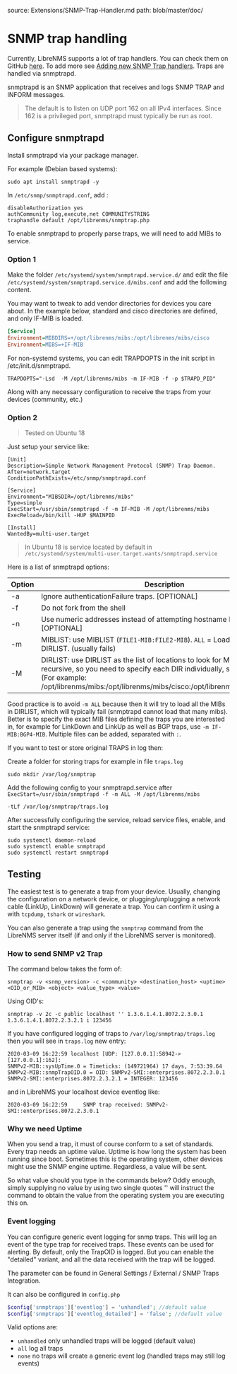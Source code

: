 source: Extensions/SNMP-Trap-Handler.md
path: blob/master/doc/

# SNMP trap handling

Currently, LibreNMS supports a lot of trap handlers. You can check them on 
GitHub [here](https://github.com/librenms/librenms/tree/master/LibreNMS/Snmptrap/Handlers).
To add more see [Adding new SNMP Trap handlers](../Developing/SNMP-Traps.md). Traps are handled via snmptrapd. 

snmptrapd is an SNMP application that receives and logs SNMP TRAP and INFORM messages.
> The default is to listen on UDP port 162 on all IPv4 interfaces. Since 162 is a
privileged port, snmptrapd must typically be run as root.

## Configure snmptrapd

Install snmptrapd via your package manager.

For example (Debian based systems):

```
sudo apt install snmptrapd -y
```

In `/etc/snmp/snmptrapd.conf`, add :

```text
disableAuthorization yes
authCommunity log,execute,net COMMUNITYSTRING
traphandle default /opt/librenms/snmptrap.php
```

To enable snmptrapd to properly parse traps, we will need to add MIBs to service.

### Option 1

Make the folder `/etc/systemd/system/snmptrapd.service.d/` and edit
the file `/etc/systemd/system/snmptrapd.service.d/mibs.conf` and add
the following content. 

You may want to tweak to add vendor directories
for devices you care about. In the example below, standard and cisco
directories are defined, and only IF-MIB is loaded. 

```ini
[Service]
Environment=MIBDIRS=+/opt/librenms/mibs:/opt/librenms/mibs/cisco
Environment=MIBS=+IF-MIB
```

For non-systemd systems, you can edit TRAPDOPTS in the init script in /etc/init.d/snmptrapd.

`TRAPDOPTS="-Lsd  -M /opt/librenms/mibs -m IF-MIB -f -p $TRAPD_PID"`

Along with any necessary configuration to receive the traps from your
devices (community, etc.)


### Option 2
> Tested on Ubuntu 18

Just setup your service like:

```
[Unit]
Description=Simple Network Management Protocol (SNMP) Trap Daemon.
After=network.target
ConditionPathExists=/etc/snmp/snmptrapd.conf

[Service]
Environment="MIBSDIR=/opt/librenms/mibs"
Type=simple
ExecStart=/usr/sbin/snmptrapd -f -m IF-MIB -M /opt/librenms/mibs
ExecReload=/bin/kill -HUP $MAINPID

[Install]
WantedBy=multi-user.target
```
> In Ubuntu 18 is service located by default in ```/etc/systemd/system/multi-user.target.wants/snmptrapd.service```

Here is a list of snmptrapd options:

| Option | Description                                                                                      |
| -------| ------------------------------------------------------------------------------------------------ |
|   -a   | Ignore authenticationFailure traps. [OPTIONAL]                                                   |
|   -f   | Do not fork from the shell                                                                       |
|   -n   | Use numeric addresses instead of attempting hostname lookups (no DNS) [OPTIONAL]                 |
|   -m   | MIBLIST: use MIBLIST (`FILE1-MIB:FILE2-MIB`). `ALL` = Load all MIBS in DIRLIST. (usually fails) |
|   -M   | DIRLIST: use DIRLIST as the list of locations to look for MIBs. Option is not recursive, so you need to specify each DIR individually, separated by `:`. (For example: /opt/librenms/mibs:/opt/librenms/mibs/cisco:/opt/librenms/mibs/edgecos)|                                            

Good practice is to avoid `-m ALL` because then it will try to load all the MIBs in DIRLIST, which
will typically fail (snmptrapd cannot load that many mibs). Better is to specify the
exact MIB files defining the traps you are interested in, for example for LinkDown and LinkUp
as well as BGP traps, use `-m IF-MIB:BGP4-MIB`. Multiple files can be added, separated with `:`.

If you want to test or store original TRAPS in log then:

Create a folder for storing traps for example in file `traps.log`

```
sudo mkdir /var/log/snmptrap

```

Add the following config to your snmptrapd.service after `ExecStart=/usr/sbin/snmptrapd -f -m ALL -M /opt/librenms/mibs`

```
-tLf /var/log/snmptrap/traps.log

```

After successfully configuring the service, reload service files, enable, and start the snmptrapd service:

```
sudo systemctl daemon-reload
sudo systemctl enable snmptrapd
sudo systemctl restart snmptrapd
```

## Testing 

The easiest test is to generate a trap from your device. Usually, changing the configuration on a network device, or
plugging/unplugging a network cable (LinkUp, LinkDown) will generate a trap. You can confirm it using a with `tcpdump`, `tshark` or `wireshark`.

You can also generate a trap using the `snmptrap` command from the LibreNMS server itself (if and only if the LibreNMS server is monitored).

### How to send SNMP v2 Trap

The command below takes the form of:

```
snmptrap -v <snmp_version> -c <community> <destination_host> <uptime> <OID_or_MIB> <object> <value_type> <value>
```

Using OID's:

```
snmptrap -v 2c -c public localhost '' 1.3.6.1.4.1.8072.2.3.0.1 1.3.6.1.4.1.8072.2.3.2.1 i 123456
```

If you have configured logging of traps to ```/var/log/snmptrap/traps.log``` then you will see in `traps.log` new entry: 

```
2020-03-09 16:22:59 localhost [UDP: [127.0.0.1]:58942->[127.0.0.1]:162]:
SNMPv2-MIB::sysUpTime.0 = Timeticks: (149721964) 17 days, 7:53:39.64	SNMPv2-MIB::snmpTrapOID.0 = OID: SNMPv2-SMI::enterprises.8072.2.3.0.1	SNMPv2-SMI::enterprises.8072.2.3.2.1 = INTEGER: 123456
```

and in LibreNMS your localhost device eventlog like:

```
2020-03-09 16:22:59		SNMP trap received: SNMPv2-SMI::enterprises.8072.2.3.0.1
```

### Why we need Uptime

When you send a trap, it must of course conform to a set of standards. Every trap needs an uptime value. Uptime is how long the system has been running since boot. Sometimes this is the operating system, other devices might use the SNMP engine uptime. Regardless, a value will be sent.

So what value should you type in the commands below? Oddly enough, simply supplying no value by using two single quotes '' will instruct the command to obtain the value from the operating system you are executing this on.

### Event logging

You can configure generic event logging for snmp traps.  This will log
an event of the type trap for received traps. These events can be used for alerting.
By default, only the TrapOID is logged. But you can enable the "detailed" variant,
and all the data received with the trap will be logged.

The parameter can be found in General Settings / External / SNMP Traps Integration.

It can also be configured in ```config.php```

```php
$config['snmptraps']['eventlog'] = 'unhandled'; //default value
$config['snmptraps']['eventlog_detailed'] = 'false'; //default value
```

Valid options are:

- `unhandled` only unhandled traps will be logged (default value)
- `all` log all traps
- `none` no traps will create a generic event log (handled traps may still log events)
